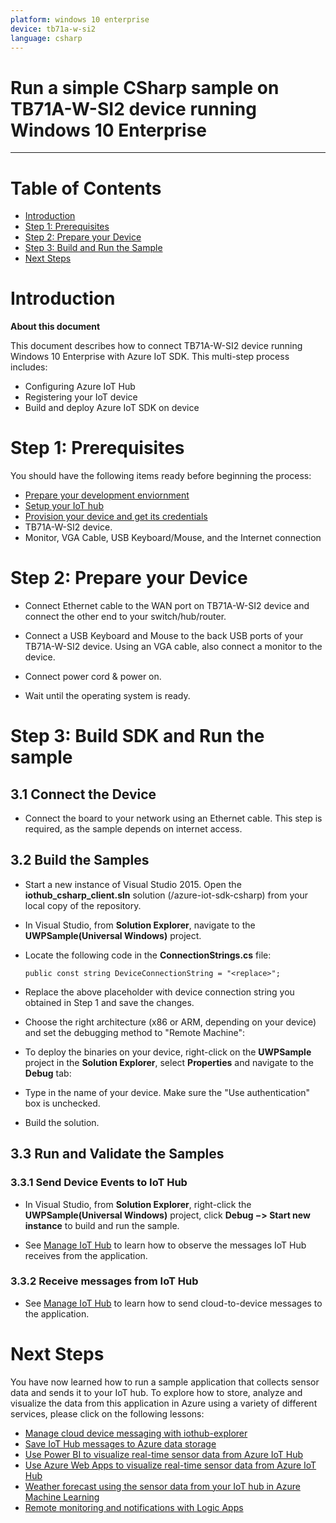 ```yaml
---
platform: windows 10 enterprise
device: tb71a-w-si2
language: csharp
---
```


Run a simple CSharp sample on TB71A-W-SI2 device running Windows 10 Enterprise
===
---

# Table of Contents

-   [Introduction](#Introduction)
-   [Step 1: Prerequisites](#Prerequisites)
-   [Step 2: Prepare your Device](#PrepareDevice)
-   [Step 3: Build and Run the Sample](#Build)
-   [Next Steps](#NextSteps)

<a name="Introduction"></a>
# Introduction

**About this document**

This document describes how to connect TB71A-W-SI2 device running Windows 10 Enterprise with Azure IoT SDK. This multi-step process includes:

-   Configuring Azure IoT Hub
-   Registering your IoT device
-   Build and deploy Azure IoT SDK on device

<a name="Prerequisites"></a>
# Step 1: Prerequisites

You should have the following items ready before beginning the process:

-   [Prepare your development enviornment][setup-devbox-windows]
-   [Setup your IoT hub][lnk-setup-iot-hub]
-   [Provision your device and get its credentials][lnk-manage-iot-hub]
-   TB71A-W-SI2 device.
-   Monitor, VGA Cable, USB Keyboard/Mouse, and the Internet connection
   

<a name="PrepareDevice"></a>
# Step 2: Prepare your Device

-   Connect Ethernet cable to the WAN port on TB71A-W-SI2 device and connect the other end to your switch/hub/router.

-   Connect a USB Keyboard and Mouse to the back USB ports of your TB71A-W-SI2 device. Using an VGA cable, also connect a monitor to the device.

-   Connect power cord & power on.

-   Wait until the operating system is ready.


<a name="Build"></a>
# Step 3: Build SDK and Run the sample

## 3.1 Connect the Device
-   Connect the board to your network using an Ethernet cable. This step is required, as the sample depends on internet access.

## 3.2 Build the Samples
-   Start a new instance of Visual Studio 2015. Open the **iothub_csharp_client.sln** solution (/azure-iot-sdk-csharp) from your local copy of the repository.

-   In Visual Studio, from **Solution Explorer**, navigate to the **UWPSample(Universal Windows)** project.
 
-   Locate the following code in the **ConnectionStrings.cs** file:

        public const string DeviceConnectionString = "<replace>";	


-   Replace the above placeholder with device connection string you obtained in Step 1 and save the changes.

-   Choose the right architecture (x86 or ARM, depending on your device) and set the debugging method to "Remote Machine":

-   To deploy the binaries on your device, right-click on the **UWPSample** project in the **Solution Explorer**, select **Properties** and navigate to the **Debug** tab: 

-   Type in the name of your device. Make sure the "Use authentication" box is unchecked.

-   Build the solution.


## 3.3 Run and Validate the Samples


###  3.3.1 Send Device Events to IoT Hub
-   In Visual Studio, from **Solution Explorer**, right-click the **UWPSample(Universal Windows)** project, click **Debug −> Start new instance** to build and run the sample.
 
-   See [Manage IoT Hub][lnk-manage-iot-hub] to learn how to observe the messages IoT Hub receives from the application.

### 3.3.2 Receive messages from IoT Hub
-   See [Manage IoT Hub][lnk-manage-iot-hub] to learn how to send cloud-to-device messages to the application.


<a name="NextSteps"></a>
# Next Steps

You have now learned how to run a sample application that collects sensor data and sends it to your IoT hub. To explore how to store, analyze and visualize the data from this application in Azure using a variety of different services, please click on the following lessons:

-   [Manage cloud device messaging with iothub-explorer]
-   [Save IoT Hub messages to Azure data storage]
-   [Use Power BI to visualize real-time sensor data from Azure IoT Hub]
-   [Use Azure Web Apps to visualize real-time sensor data from Azure IoT Hub]
-   [Weather forecast using the sensor data from your IoT hub in Azure Machine Learning]
-   [Remote monitoring and notifications with Logic Apps]   

[Manage cloud device messaging with iothub-explorer]: https://docs.microsoft.com/en-us/azure/iot-hub/iot-hub-explorer-cloud-device-messaging
[Save IoT Hub messages to Azure data storage]: https://docs.microsoft.com/en-us/azure/iot-hub/iot-hub-store-data-in-azure-table-storage
[Use Power BI to visualize real-time sensor data from Azure IoT Hub]: https://docs.microsoft.com/en-us/azure/iot-hub/iot-hub-live-data-visualization-in-power-bi
[Use Azure Web Apps to visualize real-time sensor data from Azure IoT Hub]: https://docs.microsoft.com/en-us/azure/iot-hub/iot-hub-live-data-visualization-in-web-apps
[Weather forecast using the sensor data from your IoT hub in Azure Machine Learning]: https://docs.microsoft.com/en-us/azure/iot-hub/iot-hub-weather-forecast-machine-learning
[Remote monitoring and notifications with Logic Apps]: https://docs.microsoft.com/en-us/azure/iot-hub/iot-hub-monitoring-notifications-with-azure-logic-apps
[setup-devbox-windows]: https://github.com/Azure/azure-iot-sdk-c/blob/master/doc/devbox_setup.md
[lnk-setup-iot-hub]: ../setup_iothub.md
[lnk-manage-iot-hub]: ../manage_iot_hub.md

